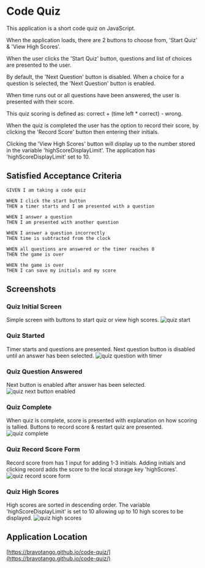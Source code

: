 # Code Quiz

This application is a short code quiz on JavaScript.

When the application loads, there are 2 buttons to choose from, 'Start Quiz' & 'View High Scores'.

When the user clicks the 'Start Quiz' button, questions and list of choices are presented to the user.

By default, the 'Next Question' button is disabled. When a choice for a question is selected, the 'Next Question' button is enabled.

When time runs out or all questions have been answered, the user is presented with their score.

This quiz scoring is defined as: correct + (time left \* correct) - wrong.

When the quiz is completed the user has the option to record their score, by clicking the 'Record Score' button then entering their initials.

Clicking the 'View High Scores' button will display up to the number stored in the variable 'highScoreDisplayLimit'. The application has 'highScoreDisplayLimit' set to 10.

## Satisfied Acceptance Criteria

```
GIVEN I am taking a code quiz

WHEN I click the start button
THEN a timer starts and I am presented with a question

WHEN I answer a question
THEN I am presented with another question

WHEN I answer a question incorrectly
THEN time is subtracted from the clock

WHEN all questions are answered or the timer reaches 0
THEN the game is over

WHEN the game is over
THEN I can save my initials and my score
```

## Screenshots

### Quiz Initial Screen

Simple screen with buttons to start quiz or view high scores.
![quiz start](./images/quiz-init.png)

### Quiz Started

Timer starts and questions are presented. Next question button is disabled until an answer has been selected.
![quiz question with timer](./images/quiz-question.png)

### Quiz Question Answered

Next button is enabled after answer has been selected.
![quiz next button enabled](./images/quiz-question-answered.png)

### Quiz Complete

When quiz is complete, score is presented with explanation on how scoring is tallied. Buttons to record score & restart quiz are presented.
![quiz complete](./images/quiz-complete.png)

### Quiz Record Score Form

Record score from has 1 input for adding 1-3 initials. Adding initials and clicking record adds the score to the local storage key 'highScores'.
![quiz record score form](./images/quiz-record.png)

### Quiz High Scores

High scores are sorted in descending order. The variable 'highScoreDisplayLimit' is set to 10 allowing up to 10 high scores to be displayed.
![quiz high scores](./images/quiz-high-scores.png)

## Application Location

[https://bravotango.github.io/code-quiz/](https://bravotango.github.io/code-quiz/)
